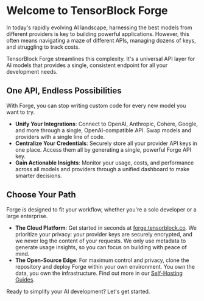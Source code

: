 # Welcome to TensorBlock Forge

In today's rapidly evolving AI landscape, harnessing the best models from different providers is key to building powerful applications. However, this often means navigating a maze of different APIs, managing dozens of keys, and struggling to track costs.

TensorBlock Forge streamlines this complexity. It's a universal API layer for AI models that provides a single, consistent endpoint for all your development needs.

## One API, Endless Possibilities

With Forge, you can stop writing custom code for every new model you want to try.

-   **Unify Your Integrations**: Connect to OpenAI, Anthropic, Cohere, Google, and more through a single, OpenAI-compatible API. Swap models and providers with a single line of code.
-   **Centralize Your Credentials**: Securely store all your provider API keys in one place. Access them all by generating a single, powerful Forge API key.
-   **Gain Actionable Insights**: Monitor your usage, costs, and performance across all models and providers through a unified dashboard to make smarter decisions.

## Choose Your Path

Forge is designed to fit your workflow, whether you're a solo developer or a large enterprise.

-   **The Cloud Platform**: Get started in seconds at [forge.tensorblock.co](https://forge.tensorblock.co). We prioritize your privacy: your provider keys are securely encrypted, and we never log the content of your requests. We only use metadata to generate usage insights, so you can focus on building with peace of mind.
-   **The Open-Source Edge**: For maximum control and privacy, clone the repository and deploy Forge within your own environment. You own the data, you own the infrastructure. Find out more in our [Self-Hosting Guides](./api-docs/self-hosting).

Ready to simplify your AI development? Let's get started. 
